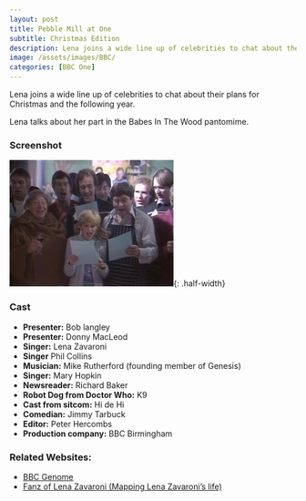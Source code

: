 ```yaml
---
layout: post
title: Pebble Mill at One
subtitle: Christmas Edition
description: Lena joins a wide line up of celebrities to chat about their plans for Christmas and the following year. Lena talks about her part in the Babes In The Wood pantomime.
image: /assets/images/BBC/
categories: [BBC One]
---
```


Lena joins a wide line up of celebrities to chat about their plans for Christmas and the following year.

Lena talks about her part in the Babes In The Wood pantomime.

### Screenshot
![](/assets/images/BBC/Pebble-Mill-at-One.jpg "Lena joins the rest of the cast at the end of the show, for a rendition of Hark The Herald Angels Sing."){: .half-width}

### Cast
* **Presenter:** Bob langley
* **Presenter:** Donny MacLeod
* **Singer:** Lena Zavaroni
* **Singer** Phil Collins
* **Musician:** Mike Rutherford (founding member of Genesis)
* **Singer:** Mary Hopkin
* **Newsreader:** Richard Baker
* **Robot Dog from Doctor Who:** K9
* **Cast from sitcom:** Hi de Hi
* **Comedian:** Jimmy Tarbuck
* **Editor:** Peter Hercombs
* **Production company:** BBC Birmingham

### Related Websites:
* [BBC Genome](http://genome.ch.bbc.co.uk/4a35c15241f145b7825c3056a18bf052)
* [Fanz of Lena Zavaroni (Mapping Lena Zavaroni’s life)](https://www.google.com/maps/d/u/0/viewer?mid=1D1D0ERV_FQMNb9XZzJ-J3yUlK8aI4vhI&ll=52.45050000000002%2C-1.9132999999999356&z=19)


